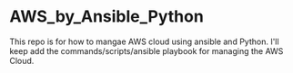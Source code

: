 # AWS_by_Ansible_Python
This repo is for how to mangae AWS cloud using ansible and Python. I'll keep add the commands/scripts/ansible playbook for managing the AWS Cloud.
